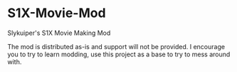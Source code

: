 # S1X-Movie-Mod
Slykuiper's S1X Movie Making Mod

The mod is distributed as-is and support will not be provided. I encourage you to try to learn modding, use this project as a base to try to mess around with. 
